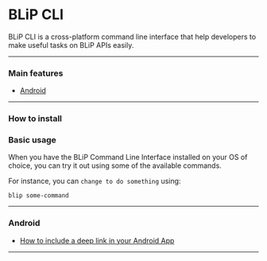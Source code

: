 # BLiP CLI

BLiP CLI is a cross-platform command line interface that help developers to make useful tasks on BLiP APIs easily.

---

### Main features

* [Android](#android)

---

### How to install


### Basic usage

When you have the BLiP Command Line Interface installed on your OS of choice, you can try it out using some of the available commands.

For instance, you can `change to do something` using:

`blip some-command`


---

### Android

- [How to include a deep link in your Android App](/android/how-to-include-deep-link.md)

---

